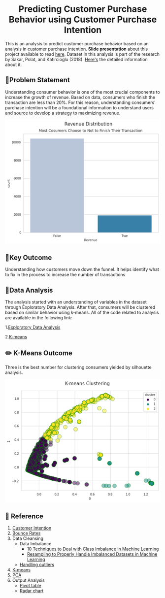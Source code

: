 <h1 align="center">Predicting Customer Purchase Behavior using Customer Purchase Intention</h1>

This is an analysis to predict customer purchase behavior based on an analysis in customer purchase intention. **Slide presentation** about this project available to read [here](https://github.com/afidas/consumers-purchase-intention/blob/main/customer-intention-presentation.pdf). Dataset in this analysis is part of the research by Sakar, Polat, and Katircioglu (2018). [Here's](https://archive.ics.uci.edu/ml/datasets/Online+Shoppers+Purchasing+Intention+Dataset#) the detailed information about it. 

## 📝Problem Statement

Understanding consumer behavior is one of the most crucial components to increase the growth of revenue. Based on data, consumers who finish the transaction are less than 20%. For this reason, understanding consumers' purchase intention will be a foundational information to understand users and source to develop a strategy to maximizing revenue.

<p align="center">
  <a href="" rel="noopener">
    <img src="Assets/revenue.png" alt="Project logo">
  </a>
</p>

## 🎇Key Outcome

Understanding how customers move down the funnel. It helps identify what to fix in the process to increase the number of transactions

## 🧮Data Analysis

The analysis started with an understanding of variables in the dataset through Exploratory Data Analysis. After that, consumers will be clustered based on similar behavior using k-means. All of the code related to analysis are available in the following link:

1.[Exploratory Data Analysis](https://github.com/afidas/consumers-purchase-intention/blob/main/EDA_Purchase_Intention.ipynb)

2.[K-means](https://github.com/afidas/consumers-purchase-intention/blob/main/K-Means_Purchase%20Intention.ipynb)

## ✏️ K-Means Outcome

Three is the best number for clustering consumers yielded by silhouette analysis.

<p align="center">
  <a href="" rel="noopener">
    <img src="Assets/kmeans.png" alt="Project logo">
  </a>
</p>

## 🧩 Reference

1. [Customer Intention](https://medium.com/bukalapak-data/predicting-users-intention-when-searching-on-online-marketplace-platforms-a40a1792195a)  
2. [Bounce Rates](https://www.semrush.com/blog/learning-technical-seo/)  
3. Data Cleansing
    - Data Imbalance 
        - [10 Techniques to Deal with Class Imbalance in Machine Learning](https://www.analyticsvidhya.com/blog/2020/07/10-techniques-to-deal-with-class-imbalance-in-machine-learning/#h2_11) 
        - [Resampling to Properly Handle Imbalanced Datasets in Machine Learning](https://dev.to/charfaouiyounes/resampling-to-properly-handle-imbalanced-datasets-in-machine-learning-4anb) 
    - [Handling outliers](https://github.com/jayanandoth/Handling-Outliers/blob/master/Handling%20outliers.ipynb) 
4. [K-means](https://github.com/codebasics/py/blob/master/ML/13_kmeans/13_kmeans_tutorial.ipynb) 
5. [PCA](https://github.com/codebasics/py/blob/master/ML/18_PCA/PCA_tutorial_digits.ipynb) 
6. Output Analysis 
    - [Pivot table](https://pandas.pydata.org/docs/reference/api/pandas.pivot_table.html)
    - [Radar chart](https://www.pythoncharts.com/matplotlib/radar-charts/)
